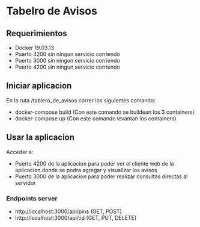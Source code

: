 # Tabelro de Avisos
## Requerimientos
 * Docker 19.03.13
 * Puerto 4200 sin ningun servicio corriendo
 * Puerto 3000 sin ningun servicio corriendo
 * Puerto 4200 sin ningun servicio corriendo


## Iniciar aplicacion
En la ruta /tablero_de_avisos correr los siguientes comando:
* docker-compose build (Con este comando se buildean los 3 containers)
* docker-compose up (Con este comando levantan los containers)


## Usar la aplicacion
Acceder a:
* Puerto 4200 de la aplicacion para poder ver el cliente web de la aplicacion donde se podra agregar y visualizar los avisos
* Puerto 3000 de la aplicacion para poder realizar consultas directas al servidor

### Endpoints server
 * http://localhost:3000/api/pins (GET, POST)
 * http://localhost:3000/api/:id (GET, PUT, DELETE)

